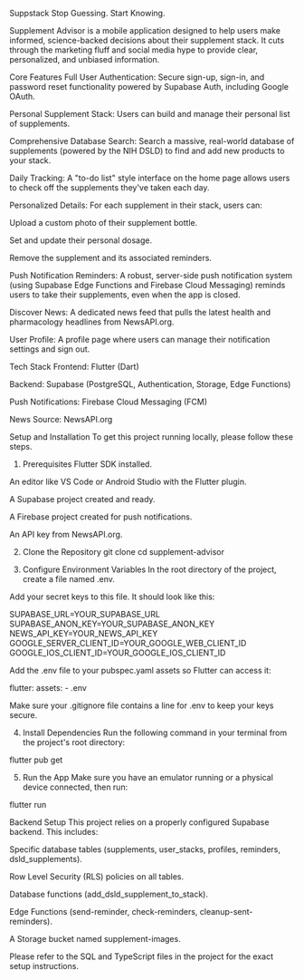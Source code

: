 Suppstack
Stop Guessing. Start Knowing.

Supplement Advisor is a mobile application designed to help users make informed, science-backed decisions about their supplement stack. It cuts through the marketing fluff and social media hype to provide clear, personalized, and unbiased information.

Core Features
Full User Authentication: Secure sign-up, sign-in, and password reset functionality powered by Supabase Auth, including Google OAuth.

Personal Supplement Stack: Users can build and manage their personal list of supplements.

Comprehensive Database Search: Search a massive, real-world database of supplements (powered by the NIH DSLD) to find and add new products to your stack.

Daily Tracking: A "to-do list" style interface on the home page allows users to check off the supplements they've taken each day.

Personalized Details: For each supplement in their stack, users can:

Upload a custom photo of their supplement bottle.

Set and update their personal dosage.

Remove the supplement and its associated reminders.

Push Notification Reminders: A robust, server-side push notification system (using Supabase Edge Functions and Firebase Cloud Messaging) reminds users to take their supplements, even when the app is closed.

Discover News: A dedicated news feed that pulls the latest health and pharmacology headlines from NewsAPI.org.

User Profile: A profile page where users can manage their notification settings and sign out.

Tech Stack
Frontend: Flutter (Dart)

Backend: Supabase (PostgreSQL, Authentication, Storage, Edge Functions)

Push Notifications: Firebase Cloud Messaging (FCM)

News Source: NewsAPI.org

Setup and Installation
To get this project running locally, please follow these steps.

1. Prerequisites
Flutter SDK installed.

An editor like VS Code or Android Studio with the Flutter plugin.

A Supabase project created and ready.

A Firebase project created for push notifications.

An API key from NewsAPI.org.

2. Clone the Repository
git clone <your-repository-url>
cd supplement-advisor

3. Configure Environment Variables
In the root directory of the project, create a file named .env.

Add your secret keys to this file. It should look like this:

SUPABASE_URL=YOUR_SUPABASE_URL
SUPABASE_ANON_KEY=YOUR_SUPABASE_ANON_KEY
NEWS_API_KEY=YOUR_NEWS_API_KEY
GOOGLE_SERVER_CLIENT_ID=YOUR_GOOGLE_WEB_CLIENT_ID
GOOGLE_IOS_CLIENT_ID=YOUR_GOOGLE_IOS_CLIENT_ID

Add the .env file to your pubspec.yaml assets so Flutter can access it:

flutter:
  assets:
    - .env

Make sure your .gitignore file contains a line for .env to keep your keys secure.

4. Install Dependencies
Run the following command in your terminal from the project's root directory:

flutter pub get

5. Run the App
Make sure you have an emulator running or a physical device connected, then run:

flutter run

Backend Setup
This project relies on a properly configured Supabase backend. This includes:

Specific database tables (supplements, user_stacks, profiles, reminders, dsld_supplements).

Row Level Security (RLS) policies on all tables.

Database functions (add_dsld_supplement_to_stack).

Edge Functions (send-reminder, check-reminders, cleanup-sent-reminders).

A Storage bucket named supplement-images.

Please refer to the SQL and TypeScript files in the project for the exact setup instructions.